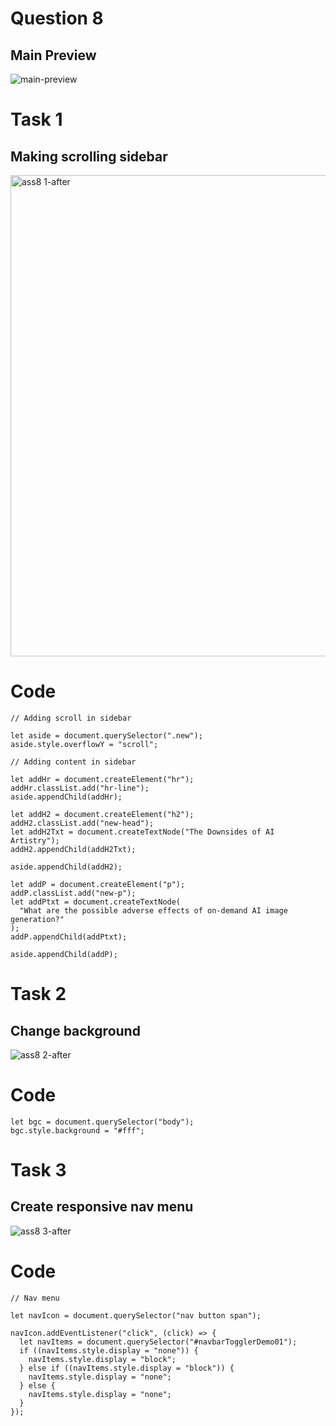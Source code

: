 # Question 8
## Main Preview
![main-preview](https://user-images.githubusercontent.com/97457589/216287788-0ad39682-2f50-467e-bb95-230a047595ad.png)

# Task 1 
## Making scrolling sidebar
<img width="770" alt="ass8 1-after" src="https://user-images.githubusercontent.com/97457589/216288332-d845b9e5-563c-45f0-b789-86659bb01241.png">

# Code
```
// Adding scroll in sidebar

let aside = document.querySelector(".new");
aside.style.overflowY = "scroll";

// Adding content in sidebar

let addHr = document.createElement("hr");
addHr.classList.add("hr-line");
aside.appendChild(addHr);

let addH2 = document.createElement("h2");
addH2.classList.add("new-head");
let addH2Txt = document.createTextNode("The Downsides of AI Artistry");
addH2.appendChild(addH2Txt);

aside.appendChild(addH2);

let addP = document.createElement("p");
addP.classList.add("new-p");
let addPtxt = document.createTextNode(
  "What are the possible adverse effects of on-demand AI image generation?"
);
addP.appendChild(addPtxt);

aside.appendChild(addP);

```

# Task 2
## Change background
![ass8 2-after](https://user-images.githubusercontent.com/97457589/216290355-24bbaf9b-2e9f-4db0-90a3-d1be24e2ae4a.png)

# Code
```
let bgc = document.querySelector("body");
bgc.style.background = "#fff";

```

# Task 3
## Create responsive nav menu
![ass8 3-after](https://user-images.githubusercontent.com/97457589/216289616-948e8702-80e2-41ac-97ed-5cefe9c31056.png)

# Code
```
// Nav menu

let navIcon = document.querySelector("nav button span");

navIcon.addEventListener("click", (click) => {
  let navItems = document.querySelector("#navbarTogglerDemo01");
  if ((navItems.style.display = "none")) {
    navItems.style.display = "block";
  } else if ((navItems.style.display = "block")) {
    navItems.style.display = "none";
  } else {
    navItems.style.display = "none";
  }
});

```
